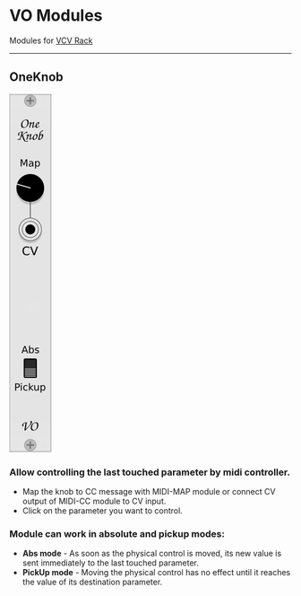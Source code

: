 # VO Modules
Modules for [VCV Rack](https://github.com/VCVRack/Rack)

----

## OneKnob
![OneKnob](doc/OneKnob.png)  

### Allow controlling the last touched parameter by midi controller.  

* Map the knob to CC message with MIDI-MAP module or connect CV output of MIDI-CC module to CV input.  
* Click on the parameter you want to control.  

### Module can work in absolute and pickup modes:  
* **Abs mode** - As soon as the physical control is moved, its new value is sent immediately to the last touched parameter.  
* **PickUp mode** - Moving the physical control has no effect until it reaches the value of its destination parameter.  

